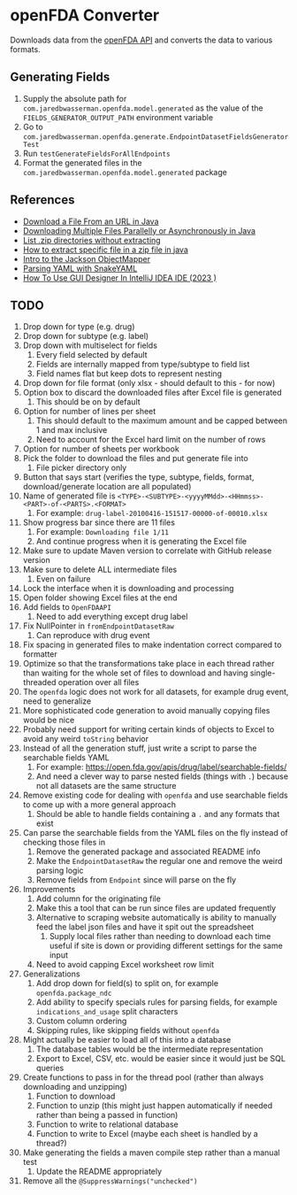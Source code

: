 # openFDA Converter

Downloads data from the [openFDA API](https://api.fda.gov/download.json) and converts the data to various formats.

## Generating Fields

1. Supply the absolute path for `com.jaredbwasserman.openfda.model.generated` as the value of
   the `FIELDS_GENERATOR_OUTPUT_PATH` environment variable
2. Go to `com.jaredbwasserman.openfda.generate.EndpointDatasetFieldsGeneratorTest`
3. Run `testGenerateFieldsForAllEndpoints`
4. Format the generated files in the `com.jaredbwasserman.openfda.model.generated` package

## References

* [Download a File From an URL in Java](https://www.baeldung.com/java-download-file)
* [Downloading Multiple Files Parallelly or Asynchronously in Java](https://stackoverflow.com/questions/33075208/downloading-multiple-files-parallelly-or-asynchronously-in-java)
* [List .zip directories without extracting](https://stackoverflow.com/questions/11468163/list-zip-directories-without-extracting)
* [How to extract specific file in a zip file in java](https://stackoverflow.com/questions/32179094/how-to-extract-specific-file-in-a-zip-file-in-java)
* [Intro to the Jackson ObjectMapper](https://www.baeldung.com/jackson-object-mapper-tutorial)
* [Parsing YAML with SnakeYAML](https://www.baeldung.com/java-snake-yaml)
* [How To Use GUI Designer In IntelliJ IDEA IDE (2023 )](https://www.youtube.com/watch?v=whF_Qm1epQ8)

## TODO

1. Drop down for type (e.g. drug)
2. Drop down for subtype (e.g. label)
3. Drop down with multiselect for fields
    1. Every field selected by default
    2. Fields are internally mapped from type/subtype to field list
    3. Field names flat but keep dots to represent nesting
4. Drop down for file format (only xlsx - should default to this - for now)
5. Option box to discard the downloaded files after Excel file is generated
    1. This should be on by default
6. Option for number of lines per sheet
    1. This should default to the maximum amount and be capped between 1 and max inclusive
    2. Need to account for the Excel hard limit on the number of rows
7. Option for number of sheets per workbook
8. Pick the folder to download the files and put generate file into
    1. File picker directory only
9. Button that says start (verifies the type, subtype, fields, format, download/generate location are all populated)
10. Name of generated file is `<TYPE>-<SUBTYPE>-<yyyyMMdd>-<HHmmss>-<PART>-of-<PARTS>.<FORMAT>`
    1. For example: `drug-label-20100416-151517-00000-of-00010.xlsx`
11. Show progress bar since there are 11 files
    1. For example: `Downloading file 1/11`
    2. And continue progress when it is generating the Excel file
12. Make sure to update Maven version to correlate with GitHub release version
13. Make sure to delete ALL intermediate files
    1. Even on failure
14. Lock the interface when it is downloading and processing
15. Open folder showing Excel files at the end
16. Add fields to `OpenFDAAPI`
    1. Need to add everything except drug label
17. Fix NullPointer in `fromEndpointDatasetRaw`
    1. Can reproduce with drug event
18. Fix spacing in generated files to make indentation correct compared to formatter
19. Optimize so that the transformations take place in each thread rather than waiting for the whole set of files to
    download and having single-threaded operation over all files
20. The `openfda` logic does not work for all datasets, for example drug event, need to generalize
21. More sophisticated code generation to avoid manually copying files would be nice
22. Probably need support for writing certain kinds of objects to Excel to avoid any weird `toString` behavior
23. Instead of all the generation stuff, just write a script to parse the searchable fields YAML
    1. For example: https://open.fda.gov/apis/drug/label/searchable-fields/
    2. And need a clever way to parse nested fields (things with `.`) because not all datasets are the same structure
24. Remove existing code for dealing with `openfda` and use searchable fields to come up with a more general approach
    1. Should be able to handle fields containing a `.` and any formats that exist
25. Can parse the searchable fields from the YAML files on the fly instead of checking those files in
    1. Remove the generated package and associated README info
    2. Make the `EndpointDatasetRaw` the regular one and remove the weird parsing logic
    3. Remove fields from `Endpoint` since will parse on the fly
26. Improvements
    1. Add column for the originating file
    2. Make this a tool that can be run since files are updated frequently
    3. Alternative to scraping website automatically is ability to manually feed the label json files and have it spit
       out the spreadsheet
        1. Supply local files rather than needing to download each time useful if site is down or providing different
           settings for the same input
    4. Need to avoid capping Excel worksheet row limit
27. Generalizations
    1. Add drop down for field(s) to split on, for example `openfda.package_ndc`
    2. Add ability to specify specials rules for parsing fields, for example `indications_and_usage` split characters
    3. Custom column ordering
    4. Skipping rules, like skipping fields without `openfda`
28. Might actually be easier to load all of this into a database
    1. The database tables would be the intermediate representation
    2. Export to Excel, CSV, etc. would be easier since it would just be SQL queries
29. Create functions to pass in for the thread pool (rather than always downloading and unzipping)
    1. Function to download
    2. Function to unzip (this might just happen automatically if needed rather than being a passed in function)
    3. Function to write to relational database
    4. Function to write to Excel (maybe each sheet is handled by a thread?)
30. Make generating the fields a maven compile step rather than a manual test
    1. Update the README appropriately
31. Remove all the `@SuppressWarnings("unchecked")`
